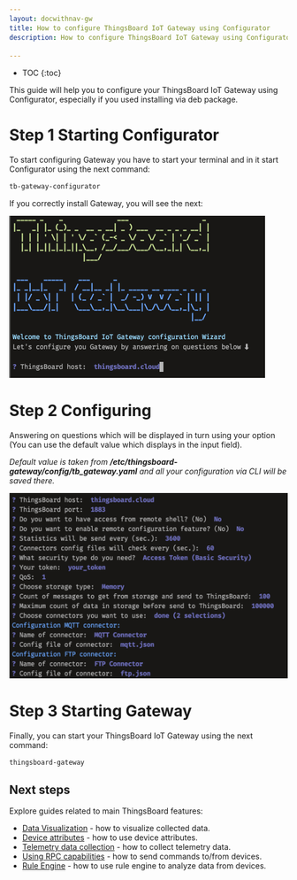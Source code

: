 ```yaml
---
layout: docwithnav-gw
title: How to configure ThingsBoard IoT Gateway using Configurator
description: How to configure ThingsBoard IoT Gateway using Configurator

---
```


* TOC
{:toc}

This guide will help you to configure your ThingsBoard IoT Gateway using Configurator, especially
if you used installing via deb package.

# Step 1 Starting Configurator

To start configuring Gateway you have to start your terminal and in it start Configurator using the next command:
```bash
tb-gateway-configurator
```

If you correctly install Gateway, you will see the next:

![](/images/gateway/gateway-cli.png)

# Step 2 Configuring

Answering on questions which will be displayed in turn using your option (You can use the default value which
displays in the input field).

_Default value is taken from **/etc/thingsboard-gateway/config/tb_gateway.yaml** and all your configuration via
CLI will be saved there._

![](/images/gateway/gateway-cli-questions.png)

# Step 3 Starting Gateway

Finally, you can start your ThingsBoard IoT Gateway using the next command:
```bash
thingsboard-gateway
```

## Next steps

Explore guides related to main ThingsBoard features:

 - [Data Visualization](/docs/user-guide/visualization/) - how to visualize collected data.
 - [Device attributes](/docs/user-guide/attributes/) - how to use device attributes.
 - [Telemetry data collection](/docs/user-guide/telemetry/) - how to collect telemetry data.
 - [Using RPC capabilities](/docs/user-guide/rpc/) - how to send commands to/from devices.
 - [Rule Engine](/docs/user-guide/rule-engine/) - how to use rule engine to analyze data from devices.
